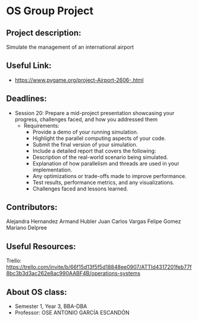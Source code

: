 # OS Group Project

## Project description:
Simulate the management of an international airport

## Useful Link: 

 - https://www.pygame.org/project-Airport-2606-.html
   
## Deadlines:
 - Session 20: Prepare a mid-project presentation showcasing your progress, challenges faced, and how you addressed them
    - Requirements:
        - Provide a demo of your running simulation.
        - Highlight the parallel computing aspects of your code.
        - Submit the final version of your simulation.
        - Include a detailed report that covers the following:
        - Description of the real-world scenario being simulated.
        - Explanation of how parallelism and threads are used in your implementation.
        - Any optimizations or trade-offs made to improve performance.
        - Test results, performance metrics, and any visualizations.
        - Challenges faced and lessons learned.

## Contributors:
Alejandra Hernandez
Armand Hubler 
Juan Carlos Vargas
Felipe Gomez
Mariano Delpree
## Useful Resources:
Trello: https://trello.com/invite/b/66f15d13f5f5d18848ee0907/ATTId4317201feb77f8bc3b3d3ac262e8ac990AABF4B/operations-systems

## About OS class: 
- Semester 1, Year 3, BBA-DBA
- Professor: OSE ANTONIO GARCÍA ESCANDÓN
